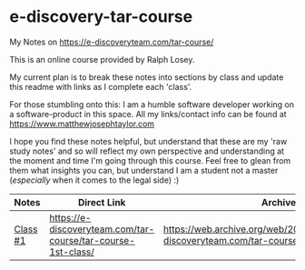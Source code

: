 # e-discovery-tar-course
My Notes on https://e-discoveryteam.com/tar-course/

This is an online course provided by Ralph Losey.

My current plan is to break these notes into sections by class and update this readme with links as I complete each 'class'.

For those stumbling onto this: I am a humble software developer working on a software-product in this space. All my links/contact info can be found at https://www.matthewjosephtaylor.com

I hope you find these notes helpful, but understand that these are my 'raw study notes' and so will reflect my own perspective and understanding at the moment and time I'm going through this course. Feel free to glean from them what insights you can, but understand I am a student not a master (_especially_ when it comes to the legal side) :)

| Notes | Direct Link | Archive Link
| --- | --- | --- |
| [Class #1](first_class.md) | https://e-discoveryteam.com/tar-course/tar-course-1st-class/ | https://web.archive.org/web/20190705165128/https://e-discoveryteam.com/tar-course/tar-course-1st-class/ |
